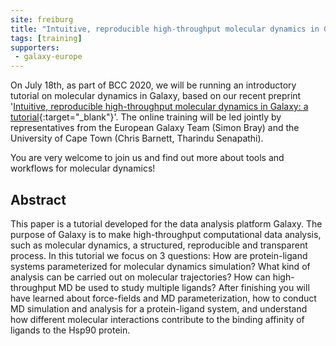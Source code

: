 ```yaml
---
site: freiburg
title: "Intuitive, reproducible high-throughput molecular dynamics in Galaxy: a tutorial"
tags: [training]
supporters:
 - galaxy-europe
---
```


On July 18th, as part of BCC 2020, we will be running an introductory tutorial on molecular dynamics in Galaxy, based on our recent preprint '[Intuitive, reproducible high-throughput molecular dynamics in Galaxy: a tutorial](https://www.biorxiv.org/content/10.1101/2020.05.08.084780v1){:target="_blank"}'. The online training will be led jointly by representatives from the European Galaxy Team (Simon Bray) and the University of Cape Town (Chris Barnett, Tharindu Senapathi).

You are very welcome to join us and find out more about tools and workflows for molecular dynamics!

## Abstract

This paper is a tutorial developed for the data analysis platform Galaxy. The purpose of Galaxy is to make high-throughput computational data analysis, such as molecular dynamics, a structured, reproducible and transparent process. In this tutorial we focus on 3 questions: How are protein-ligand systems parameterized for molecular dynamics simulation? What kind of analysis can be carried out on molecular trajectories? How can high-throughput MD be used to study multiple ligands? After finishing you will have learned about force-fields and MD parameterization, how to conduct MD simulation and analysis for a protein-ligand system, and understand how different molecular interactions contribute to the binding affinity of ligands to the Hsp90 protein.
